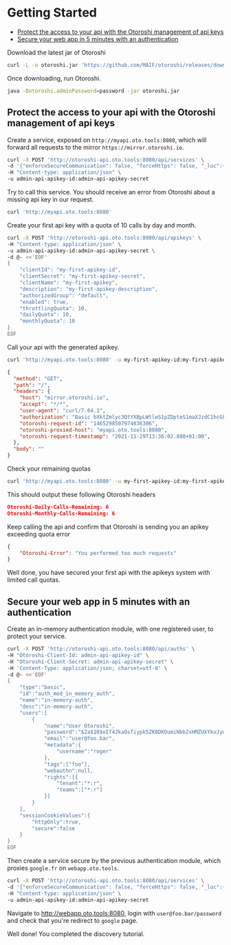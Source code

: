 # Getting Started

- [Protect the access to your api with the Otoroshi management of api keys](#protect-the-access-to-your-api-with-the-otoroshi-management-of-api-keys)
- [Secure your web app in 5 minutes with an authentication](#secure-your-web-app-in-5-minutes-with-an-authentication)

Download the latest jar of Otoroshi
```sh
curl -L -o otoroshi.jar 'https://github.com/MAIF/otoroshi/releases/download/v1.5.0-dev/otoroshi.jar'
```

Once downloading, run Otoroshi.
```sh
java -Dotoroshi.adminPassword=password -jar otoroshi.jar 
```

## Protect the access to your api with the Otoroshi management of api keys

Create a service, exposed on `http://myapi.oto.tools:8080`, which will forward all requests to the mirror `https://mirror.otoroshi.io`.

```sh
curl -X POST 'http://otoroshi-api.oto.tools:8080/api/services' \
-d '{"enforceSecureCommunication": false, "forceHttps": false, "_loc":{"tenant":"default","teams":["default"]},"groupId":"default","groups":["default"],"name":"myapi","description":"a service","env":"prod","domain":"oto.tools","subdomain":"myapi","targetsLoadBalancing":{"type":"RoundRobin"},"targets":[{"host":"mirror.otoroshi.io","scheme":"https","weight":1,"mtlsConfig":{"certs":[],"trustedCerts":[],"mtls":false,"loose":false,"trustAll":false},"tags":[],"metadata":{},"protocol":"HTTP\/1.1","predicate":{"type":"AlwaysMatch"},"ipAddress":null}],"root":"\/","matchingRoot":null,"stripPath":true,"enabled":true,"secComHeaders":{"claimRequestName":null,"stateRequestName":null,"stateResponseName":null},"publicPatterns":[""],"privatePatterns":["\/.*"],"kind":"ServiceDescriptor"}' \
-H "Content-type: application/json" \
-u admin-api-apikey-id:admin-api-apikey-secret
```

Try to call this service. You should receive an error from Otoroshi about a missing api key in our request.

```sh
curl 'http://myapi.oto.tools:8080'
```

Create your first api key with a quota of 10 calls by day and month.

```sh
curl -X POST 'http://otoroshi-api.oto.tools:8080/api/apikeys' \
-H "Content-type: application/json" \
-u admin-api-apikey-id:admin-api-apikey-secret \
-d @- <<'EOF'
{
    "clientId": "my-first-apikey-id",
    "clientSecret": "my-first-apikey-secret",
    "clientName": "my-first-apikey",
    "description": "my-first-apikey-description",
    "authorizedGroup": "default",
    "enabled": true,
    "throttlingQuota": 10,
    "dailyQuota": 10,
    "monthlyQuota": 10
}
EOF
```

Call your api with the generated apikey.

```sh
curl 'http://myapi.oto.tools:8080' -u my-first-apikey-id:my-first-apikey-secret
```

```json
{
  "method": "GET",
  "path": "/",
  "headers": {
    "host": "mirror.otoroshi.io",
    "accept": "*/*",
    "user-agent": "curl/7.64.1",
    "authorization": "Basic bXktZmlyc3QtYXBpLWtleS1pZDpteS1maXJzdC1hcGkta2V5LXNlY3JldA==",
    "otoroshi-request-id": "1465298507974836306",
    "otoroshi-proxied-host": "myapi.oto.tools:8080",
    "otoroshi-request-timestamp": "2021-11-29T13:36:02.888+01:00",
  },
  "body": ""
}
```

Check your remaining quotas

```sh
curl 'http://myapi.oto.tools:8080' -u my-first-apikey-id:my-first-apikey-secret --include
```

This should output these following Otoroshi headers

```json
Otoroshi-Daily-Calls-Remaining: 6
Otoroshi-Monthly-Calls-Remaining: 6
```

Keep calling the api and confirm that Otoroshi is sending you an apikey exceeding quota error


```json
{ 
    "Otoroshi-Error": "You performed too much requests"
}
```

Well done, you have secured your first api with the apikeys system with limited call quotas.

## Secure your web app in 5 minutes with an authentication

Create an in-memory authentication module, with one registered user, to protect your service.

```sh
curl -X POST 'http://otoroshi-api.oto.tools:8080/api/auths' \
-H "Otoroshi-Client-Id: admin-api-apikey-id" \
-H "Otoroshi-Client-Secret: admin-api-apikey-secret" \
-H 'Content-Type: application/json; charset=utf-8' \
-d @- <<'EOF'
{
    "type":"basic",
    "id":"auth_mod_in_memory_auth",
    "name":"in-memory-auth",
    "desc":"in-memory-auth",
    "users":[
        {
            "name":"User Otoroshi",
            "password":"$2a$10$oIf4JkaOsfiypk5ZK8DKOumiNbb2xHMZUkYkuJyuIqMDYnR/zXj9i",
            "email":"user@foo.bar",
            "metadata":{
                "username":"roger"
            },
            "tags":["foo"],
            "webauthn":null,
            "rights":[{
                "tenant":"*:r",
                "teams":["*:r"]
            }]
        }
    ],
    "sessionCookieValues":{
        "httpOnly":true,
        "secure":false
    }
}
EOF
```

Then create a service secure by the previous authentication module, which proxies `google.fr` on `webapp.oto.tools`.

```sh
curl -X POST 'http://otoroshi-api.oto.tools:8080/api/services' \
-d '{"enforceSecureCommunication": false, "forceHttps": false, "_loc":{"tenant":"default","teams":["default"]},"groupId":"default","groups":["default"],"name":"webapp","description":"a service","env":"prod","domain":"oto.tools","subdomain":"webapp","targetsLoadBalancing":{"type":"RoundRobin"},"targets":[{"host":"google.fr","scheme":"https","weight":1,"mtlsConfig":{"certs":[],"trustedCerts":[],"mtls":false,"loose":false,"trustAll":false},"tags":[],"metadata":{},"protocol":"HTTP\/1.1","predicate":{"type":"AlwaysMatch"},"ipAddress":null}],"root":"\/","matchingRoot":null,"stripPath":true,"enabled":true,"secComHeaders":{"claimRequestName":null,"stateRequestName":null,"stateResponseName":null},"publicPatterns":["\/.*"],"privatePatterns":[""],"kind":"ServiceDescriptor","authConfigRef":"auth_mod_in_memory_auth","privateApp":true}' \
-H "Content-type: application/json" \
-u admin-api-apikey-id:admin-api-apikey-secret
```

Navigate to http://webapp.oto.tools:8080, login with `user@foo.bar/password` and check that you're redirect to `google` page.

Well done! You completed the discovery tutorial.
